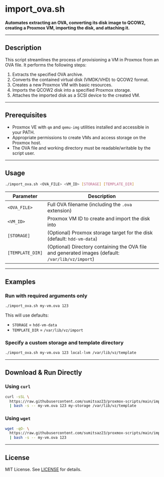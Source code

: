 # import\_ova.sh

**Automates extracting an OVA, converting its disk image to QCOW2, creating a Proxmox VM, importing the disk, and attaching it.**

---

## Description

This script streamlines the process of provisioning a VM in Proxmox from an OVA file. It performs the following steps:

1. Extracts the specified OVA archive.
2. Converts the contained virtual disk (VMDK/VHD) to QCOW2 format.
3. Creates a new Proxmox VM with basic resources.
4. Imports the QCOW2 disk into a specified Proxmox storage.
5. Attaches the imported disk as a SCSI device to the created VM.

---

## Prerequisites

* Proxmox VE with `qm` and `qemu-img` utilities installed and accessible in your PATH.
* Appropriate permissions to create VMs and access storage on the Proxmox host.
* The OVA file and working directory must be readable/writable by the script user.

---

## Usage

```bash
./import_ova.sh <OVA_FILE> <VM_ID> [STORAGE] [TEMPLATE_DIR]
```

| Parameter        | Description                                                                                       |
| ---------------- | ------------------------------------------------------------------------------------------------- |
| `<OVA_FILE>`     | Full OVA filename (including the `.ova` extension)                                                |
| `<VM_ID>`        | Proxmox VM ID to create and import the disk into                                                  |
| `[STORAGE]`      | (Optional) Proxmox storage target for the disk (default: `hdd-vm-data`)                           |
| `[TEMPLATE_DIR]` | (Optional) Directory containing the OVA file and generated images (default: `/var/lib/vz/import`) |

---

## Examples

### Run with required arguments only

```bash
./import_ova.sh my-vm.ova 123
```

This will use defaults:

* `STORAGE` = `hdd-vm-data`
* `TEMPLATE_DIR` = `/var/lib/vz/import`

### Specify a custom storage and template directory

```bash
./import_ova.sh my-vm.ova 123 local-lvm /var/lib/vz/template
```

---

## Download & Run Directly

### Using `curl`

```bash
curl -sSL \
  https://raw.githubusercontent.com/sumitsaz23/proxmox-scripts/main/import_ova/import_ova.sh \
  | bash -s -- my-vm.ova 123 my-storage /var/lib/vz/template
```

### Using `wget`

```bash
wget -qO- \
  https://raw.githubusercontent.com/sumitsaz23/proxmox-scripts/main/import_ova/import_ova.sh \
  | bash -s -- my-vm.ova 123
```

---

## License

MIT License. See [LICENSE](../../LICENSE) for details.
